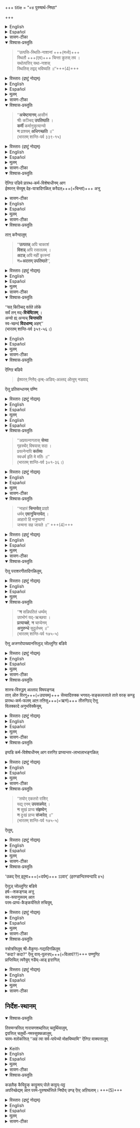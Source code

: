 +++
title = "०४ पुरुषार्थ-निष्ठा"

+++
<details><summary>English</summary>

III THE NISHTĀ CONCERNING PURUSHĀRTHA:
</details>

<details><summary>Español</summary>

III LA NISHTĀ RELATIVA A PURUSHĀRTHA:
</details>

<details><summary>सायण-टीका</summary>

- देहयात्रादिगळिल् करैदल् अऱ्ऱिक्क् उगैयुम्,  
- नाम् ऎव्व्-अळवु प्रयासप् पट्टालुम् ईश्वर-सङ्कल्पम् अऩ्ऱियुम्, नाम् कॊडुत्तु वैक्काददुम्, किडैक्काद् ऎऩ्गिऱ नम्बिक्कैयुम्,  
- शास्त्राविरुद्धम् आय् नम् प्रयत्नम् अऩ्ऱिक्के वरुम् विषयङ्गळै विलक्कादे अनुभविक्कैयुम्, 
- ऐहिक-पुरुषार्थत्तिऩ् वृद्धि-ह्रासङ्गळिल् हर्ष-शोकम् अऱ्ऱ् इरुक्कैयुम्, 
- प्राप्य-रुचियुम् 
- प्राप्तियिल् त्वरैयुम् 

पुरुषार्थत्तिल् निष्ठैय् उण्ड् ऎऩ्ऱ् अऱिगैक्कु लिङ्गङ्गळ्।  
</details>


<details open><summary>विश्वास-प्रस्तुतिः</summary>

> ‘‘उत्पत्ति-स्थिति-नाशानां +++(मध्ये)+++  
स्थितौ +++(एव)+++ चिन्ता कुतस् तव ।  
यथोत्पत्तिर् यथा-नाशस्  
स्थितिस् तद्वद् भविष्यति ॥’’+++(4)+++
</details>

<details><summary>विस्तारः (द्रष्टुं नोद्यम्)</summary>

> ‘‘उत्पत्ति-स्थिति-नाशानां +++(मध्ये)+++  
स्थितौ +++(एव)+++ चिन्ता कुतस् तव ।  
यथोत्पत्तिर् यथा-नाशस्  
स्थितिस् तद्वद् भविष्यति ॥’’+++(4)+++
</details>

<details><summary>English</summary>

It has been said:--  

> "Of the three, your birth, continuance and perishing,  
> why should you be anxious only about your continuance?  
> In the same way as birth and death come of themselves (without any choice being left to you),  
> your continuance in life also will not depend on anything done by you" 
</details>

<details><summary>Español</summary>

Se ha dicho:-

> "De los tres, tu nacimiento, continuación y perecida,  
> ¿Por qué deberías estar ansioso solo por tu continuación?  
> De la misma manera que el nacimiento y la muerte vienen de sí mismos (sin que se le quede la opción),  
> Tu continuación en la vida tampoco dependerá de nada hecho por ti "
</details>


<details><summary>मूलम्</summary>

‘‘उत्पत्तिस्थितिनाशानां स्थितौ चिन्ता कुतस्तव । यथोत्पत्तिर्यथानाशस्स्थितिस्तद्वद्भविष्यति ॥’’
</details>

<details><summary>सायण-टीका</summary>

इऩि इवैगळै अडैवे सप्रमाणमाग उपपादिक्किऱार् उत्पत्तीति । उत्पत्तिस्थितिनाशङ्गळुडैय मध्यत्तिल् उत्पत्तिविनाशङ्गळै विट्टु स्थितियिल् मात्तिरम् इदु ऎप्पडि नडक्कुमोवॆऩ्गिऱ चिन्तै उऩक्कु एऩ्? ऎप्पडि उत्पत्तियो, ऎप्पडि नाशमोअप्पडिये उऩ्ऩुडैय चिन्तैयऩ्ऱिक्के स्थितियुमुण्डागप्पोगिऱदु ऎऩ्बदु श्लोकार्थम्। अचेष्टमानमिति । 
</details>


<details open><summary>विश्वास-प्रस्तुतिः</summary>

> ‘‘**अचेष्टमानम्** आसीनं  
> श्रीः कञ्चिद् **उपतिष्ठति** ।  
> **कर्मी** कर्मानुसृत्यान्यो  
> **न** प्राश्यम् **अधिगच्छति** ॥’’  
> (भारतम् शान्ति-पर्व ३३९-१५) 
</details>

<details><summary>विस्तारः (द्रष्टुं नोद्यम्)</summary>

> ‘‘**अचेष्टमानम्** आसीनं  
> श्रीः कञ्चिद् **उपतिष्ठति** ।  
> +++(प्राक्तन-दुष्-)+++कर्मी +++(प्रयत्नम्←)+++कर्मानुसृत्यान्यो  
> **न** प्राश्यम् **अधिगच्छति** ॥’’  
> (भारतम् शान्ति-पर्व ३३९-१५) 
</details>

<details><summary>English</summary>

and again: 

> "The goddess of Lakṣmī comes, of her own accord,  
> to one who does not exert himself in any way.  
> 
> Another man who makes efforts  
> does not obtain even the food (he wants).  
> This is in accordance with past karma". 
</details>

<details><summary>Español</summary>

Y de nuevo:

> "La diosa de Lakṣmī viene, por su propia cuenta,  
> A alguien que no se esfuerza de ninguna manera.  
> 
> Otro hombre que hace esfuerzos  
> No obtiene ni siquiera la comida (él quiere).  
> Esto está de acuerdo con el karma pasado ".
</details>

<details><summary>मूलम्</summary>

‘‘अचेष्टमानमासीनं श्रीः कञ्चिदुपतिष्ठति । कर्मी कर्मानुसृत्यान्यो न प्राश्यमधिगच्छति ॥’’(भारतम् शान्ति-पर्व ३३९-१५) 
</details>

<details><summary>सायण-टीका</summary>

अचेष्टमानमासीनं – सम्पत्प्राप्त्यर्थं ऒरु व्यापारमुमऩ्ऱिक्के तूष्णीं इरुक्किऱ, कञ्चित् - ऒरु पुरुषऩै, श्रीः – सम्बत्ताऩदु, उपतिष्ठति - ताऩागवेयडैगिऱदु। कर्मी – बहुव्यापारमुळ्ळ, अन्यः – वेऱॊरुवऩ्। भूम्नि इति प्रत्ययः । कर्म – व्यापारत्तै। अनुसृत्यापि – अडिक्कडि सॆय्दुम्, प्राश्यं - अशनमपि, नाधिगच्छति – अडैगिऱाऩिल्लै। अथवा कर्मानुसृत्य – प्रचीनकर्मानुसारेण न प्राश्यमधिगच्छति ऎऩ्ऩवुमाम्। 
</details>

<details open><summary>विश्वास-प्रस्तुतिः</summary>

ऎऩ्गिऱ पडिये प्रारब्ध-कर्म-विशेषाधीनम् आग  
ईश्वरऩ् सॆय्युम् देह-यात्रादिगळिल् करैदल्+++(=चिन्तां)+++ अऱ्ऱु
</details>

<details><summary>सायण-टीका</summary>

इत्य्-उक्तरीत्या  
प्रारब्ध-कर्म-विशेषाधीनतयेश्वरेण कार्यमाणे देह-यात्रादौ चिन्तां त्यक्त्वा,  
</details>


<details><summary>English</summary>

The prapanna whose understanding is firmly fixed in the purushūrtha  
would not feel anxious in relation to such things as the maintenance of the body  
which are directed by Iśvara in accordance with particular acts of past karma  
that have begun to operate in this life. 
</details>

<details><summary>Español</summary>

La Prapanna cuya comprensión se fija firmemente en el Purushūrtha  
no se sentiría ansioso en relación con cosas como el mantenimiento del cuerpo  
que están dirigidos por Iśvara de acuerdo con actos particulares de karma pasado  
que han comenzado a operar en esta vida.
</details>


<details><summary>मूलम्</summary>

ऎऩ्गिऱ पडिये प्रारब्धकर्मविशेषाधीनमाग ईश्वरऩ् सॆय्युम् देहयात्रादिगळिल् करैदलऱ्ऱु
</details>

<details><summary>सायण-टीका</summary>

ऎऩ्गिऱबडिये - उत्पत्त्यादिलोकत्तिलुपदेशित्त प्रकारमुम्, ‘‘अचेष्टमानं’’ ऎऩ्गिऱ श्लोकत्तिल् देहयात्रादिगळ् प्राचीनकर्माधीनङ्गळ् ऎऩ्ऱऱिवित्त प्रकारमुम्। इदऱ्कु करैदलऱ्ऱु ऎऩ्बदोडन्वयम्। 
</details>


<details open><summary>विश्वास-प्रस्तुतिः</summary>

ताऩ् करैन्दालुम्  

> ‘‘**उत्पतन्न्** अपि चाकाशं  
**विशन्न्** अपि रसातलम् ।  
**अटन्न्** अपि महीं कृत्स्नां  
**न+अदत्तम् उपतिष्ठते**’’,
</details>

<details><summary>विस्तारः (द्रष्टुं नोद्यम्)</summary>

स्वेन चिन्तायां क्रियमाणायामपि, 

> ‘‘**उत्पतन्न्** अपि चाकाशं  
**विशन्न्** अपि रसातलम् ।  
**अटन्न्** अपि महीं कृत्स्नां  
**न+अदत्तम् उपतिष्ठते**’’,
</details>


<details><summary>English</summary>

He would reflect that, even if he grieved or felt anxious about these things,  

> "Though he flies in the air,  
> or enters the lower world, called Rasatala,  
> or wanders about the whole earth,  
> a man will not obtain what is not ordained for him" 
</details>

<details><summary>Español</summary>

Reflejaría que, incluso si se llenara o se sintiera ansioso por estas cosas,  


> "Aunque vuela en el aire,  
> o ingresa al mundo inferior, llamado Rasatala,  
> o deambula por toda la tierra,  
> Un hombre no obtendrá  
> lo que no está ordenado para él "
</details>


<details><summary>मूलम्</summary>

ताऩ् करैन्दालुम्  
‘‘उत्पतन्नपि चाकाशं विशन्नपि रसातलम् ।  
अटन्नपि महीं कृत्स्नां नादत्तमुपतिष्ठते’’(),
</details>

<details><summary>सायण-टीका</summary>

प्रयासप्पट्टालुम् जन्मान्तरत्तिल् कॊडुत्तुवैक्काददु सिद्धियादॆऩ्ऩु मिडत्तिल् प्रमाणम् काट्टुगिऱार् ताऩ् करैन्दालुमित्यादिना । उत्पतन्नपीत्यादि । आकाशत्तिल् किळम्बिऩालुम्, पादाळत्तिल् प्रवेशित्तालुम्, भूमियॆल्लाम् तिरिन्दालुम् पूर्वजन्मत्तिल् कॊडुत्तुवैक्काददु वारादु ऎऩ्बदु इदिऩर्थम्। 
</details>


<details open><summary>विश्वास-प्रस्तुतिः</summary>

‘‘यत् किञ्चिद् वर्तते लोके  
सर्वं तन् मद्-**विचेष्टितम्** ।  
अन्यो ह्य् अन्यच् **चिन्तयति**  
स्व-च्छन्दं **विदधाम्य्** अहम्’’  
(भारतम् शान्ति-पर्व ३५९-५६।) 
</details>

<details><summary>English</summary>

and again,  

> “Whatever work is done in the world  
> is work done by me.  
> So others propose  
> but I dispose." 

</details>

<details><summary>Español</summary>

Y de nuevo,

> “Cualquier trabajo que se haga en el mundo  
> es el trabajo realizado por mí.  
> Entonces otros proponen  
> Pero me pongo ".
</details>


<details><summary>मूलम्</summary>

‘‘यत्किञ्चिद्वर्तते लोके सर्वं तन्मद्विचेष्टितम् । अन्योह्यन्यच्चिन्तयति स्वच्छन्दं विदधाम्यहम्’’(भारतम् शान्ति-पर्व ३५९-५६।) 
</details>

<details><summary>सायण-टीका</summary>

यत्किञ्चिदित्यादि । लोगत्तिलुळ्ळवैयॆल्लाम् ऎऩ्ऩुडैय सङ्कल्पकार्यम्। मद्व्यतिरिक्तऩ् ऒऩ्ऱै निऩैक्किऱाऩ्। नाऩ् ऎऩ् इष्टप्पडि सॆय्गिऱेऩ् ऎऩ्गै। 
</details>


<details open><summary>विश्वास-प्रस्तुतिः</summary>

ऎऩ्गिऱ बडिये  

> ईश्वरऩ् निऩैव्-इऩ्ब्-अडिय्-अल्लद् ऒऩ्ऱुम् नडवाद् 

ऎऩ्ऱु प्रतिसन्धानम् पण्णि  
</details>

<details><summary>विस्तारः (द्रष्टुं नोद्यम्)</summary>

इत्य्-उक्त-रीत्या  
"**ईश्वर-संकल्पम्** अननुसृत्य  
न किञ्चिन् निर्वर्तते"ति प्रतिसन्धाय, 
</details>

<details><summary>English</summary>

as stated in the above ~~following~~ passages  
nothing would happen except according to the will of God, 

</details>

<details><summary>Español</summary>

Como se indica en lo anterior ~~ siguiente ~~ pasajes  
No pasaría nada excepto según la voluntad de Dios,
</details>


<details><summary>मूलम्</summary>

ऎऩ्गिऱबडिये ईश्वरऩ् निऩैविऩ्बडियल्लदॊऩ्ऱुम् नडवादॆऩ्ऱु प्रतिसन्धानम् पण्णि  
</details>

<details><summary>English</summary>

The prapanna who has attained niṣṭhā in puruṣārtha has neither pleasure nor pain,  :-
</details>

<details><summary>Español</summary>

La prapanna que ha alcanzado niṣṭhā en puruṣārtha no tiene placer ni dolor: -
</details>


<details open><summary>विश्वास-प्रस्तुतिः</summary>

> ‘‘अप्रयत्नागतास् **सेव्या**  
> गृहस्थैर् विषयास् सदा ।  
> प्रयत्नेनापि **कर्तव्यः**  
> स्वधर्म इति मे मतिः ॥’’  
> (भारतम् शान्ति-पर्व ३०१-३६।) 
</details>

<details><summary>विस्तारः (द्रष्टुं नोद्यम्)</summary>

> ‘‘अप्रयत्नागतास् **सेव्या**  
> गृहस्थैर् विषयास् सदा ।  
> प्रयत्नेनापि **कर्तव्यः**  
> स्वधर्म इति मे मतिः ॥’’  
> (भारतम् शान्ति-पर्व ३०१-३६।) 
</details>


<details><summary>English</summary>

> "House-holders should receive whatever comes to them  
> without any exertion on their part.  
> As regards their dharmas, on the other hand,  
> it is my opinion that they should, in all possible ways, exert themselves and fulfil them”, 
</details>

<details><summary>Español</summary>

> "Los titulares de casas deberían recibir lo que les llegue a  
> sin ningún esfuerzo de su parte.  
> En cuanto a sus dharmas, por otro lado,  
> Es mi opinión que, de todas las formas posibles, deberían ejercerse y cumplirlos ”,
</details>


<details><summary>मूलम्</summary>

‘‘अप्रयत्नागतास्सेव्या गृहस्थैर्विषयास्सदा । प्रयत्नेनापि कर्तव्यः स्वधर्म इति मे मतिः ॥’’(भारतम् शान्ति-पर्व ३०१-३६।) 
</details>

<details><summary>सायण-टीका</summary>

इऩि शास्त्राविरुद्धङ्गळाय् स्वयमागतङ्गळाऩ विषयङ्गळै विलक्कादे अनुभविक्कैयिल् प्रमाणम् काट्टुगिऱार् अप्रयत्नागता इत्यादियाल्। प्रयासमऩ्ऱिक्के ताऩाग वन्द विषयङ्गळ् अवश्यम् सेव्यङ्गळ्। 
</details>



<details open><summary>विश्वास-प्रस्तुतिः</summary>

> ‘‘नाहारं **चिन्तयेत्** प्राज्ञो  
धर्मम् **एवानुचिन्तयेत्** ।  
आहारो हि मनुष्याणां  
जन्मना सह जायते ॥’’ +++(4)+++
</details>

<details><summary>विस्तारः (द्रष्टुं नोद्यम्)</summary>

> ‘‘नाहारं **चिन्तयेत्** प्राज्ञो  
धर्मम् **एवानुचिन्तयेत्** ।  
आहारो हि मनुष्याणां  
जन्मना सह जायते ॥’’ +++(4)+++

</details>
 
<details><summary>English</summary>

and so also, 

> “The wise man should not be anxious about his food.  
> He should think only of his dharma.  
> Man's food comes to him along with his birth." 
</details>

<details><summary>Español</summary>

Y así también,

> “El hombre sabio no debería estar ansioso por su comida.  
> Debería pensar solo en su dharma.  
> La comida del hombre llega a él junto con su nacimiento ".
</details>


<details><summary>मूलम्</summary>

‘‘नाहारं चिन्तयेत् प्राज्ञो धर्ममेवानुचिन्तयेत् ।  
आहारो हि मनुष्याणां जन्मना सह जायते ॥’’
</details>

<details><summary>सायण-टीका</summary>

तऩक्कु विहितधर्ममाऩाल् प्रयासप्पट्टावदु कर्तव्यमॆऩ्बदु श्लोकार्थम्। विषयङ्गळ् ताऩागवे वरुमॆऩ्बदिल् प्रमाणम् नाहारमिति । 
</details>


<details open><summary>विश्वास-प्रस्तुतिः</summary>

ऎऩ्ऱु पराशरगीतादिगळिलुम्,  
</details>

<details><summary>विस्तारः (द्रष्टुं नोद्यम्)</summary>

[[११३]]
इति पराशरगीतादिषु, 
</details>

<details><summary>English</summary>

For it has been said (so) in Parāsaragita and elsewhere;
</details>

<details><summary>Español</summary>

Porque se ha dicho (así) en Parāsaragita y en otros lugares;
</details>


<details><summary>मूलम्</summary>

ऎऩ्ऱु पराशरगीतादिगळिलुम्,  
</details>

<details open><summary>विश्वास-प्रस्तुतिः</summary>

> ‘‘**न** सन्निपतितं धर्म्यम्  
उपभोगं यद्-ऋच्छया ।  
**प्रत्याचक्षे**, **न** चाप्येनम्  
**अनुरुन्धे** सुदुर्लभम् ॥’’  
(भारतम् शान्ति-पर्व १७५-५)  

ऎऩ्ऱु अजगरोपाख्यानत्तिलुञ् जॊल्लुगिऱ बडिये  
</details>

<details><summary>विस्तारः (द्रष्टुं नोद्यम्)</summary>

> ‘‘**न** सन्निपतितं धर्म्यम्  
उपभोगं यद्-ऋच्छया ।  
**प्रत्याचक्षे**, **न** चाप्येनम्  
**अनुरुन्धे** सुदुर्लभम् ॥’’  
(भारतम् शान्ति-पर्व १७५-५)  

इत्य् अजगरोपाख्याने चोक्तरीत्या 
</details>

<details><summary>English</summary>

Like-wise it has been stated in Ajagaropakhyāna :-

> "I do not avoid enjoyments which come to me of themselves  
> and which are also in keeping with (my) dharma  
> nor do I seek any enjoyment  
> which can be had only with painful effort."
</details>

<details><summary>Español</summary>

Me gusta en cuanto a Ajagaropakhyāna:-  

> "**No evito** los platos que me llegan a sí mismos  
> y que también están en consonancia con (mi) dharma  
> **tampoco busco** disfrute  
> que solo se puede tener con un esfuerzo doloroso ".
</details>


<details><summary>मूलम्</summary>

‘‘नसन्निपतितं धर्म्यमुपभोगं यदृच्छया ।  
प्रत्याचक्षे न चाप्येनमनुरुन्धे सुदुर्लभम् ॥’’ 
(भारतम् शान्ति-पर्व १७५-५)  
ऎऩ्ऱु अजगरोपाख्यानत्तिलुञ् जॊल्लुगिऱबडिये  
</details>

<details><summary>सायण-टीका</summary>

धर्म्यङ्गळाऩ विषयङ्गळै विलक्कामैयिल् प्रमाणम् नसन्निपतितमित्यादि । न प्रत्याचक्षे - तळ्ळुगिऱेऩ् इल्लै। सुदुर्लभं एनं न चानुरुन्धे – प्रयत्नप्पट्टावदु अनुभविक्किऱेऩ् इल्लै। अजगरोपाख्यानत्तिलुमिति । महाभारतत्तिल् शान्तिपर्वत्तिल् १७७ - वदु अध्यायत्तिल् अजगरऩॆऩ्गिऱ ऒरु महाऩुक्कुम् प्रह्लादऩुक्कुम् संवादरूपमाऩ उपाख्यानम्। 
</details>


<details open><summary>विश्वास-प्रस्तुतिः</summary>

शास्त्र-विरुद्धम् अल्लाद विषयङ्गळ्  
ताऩ् ऒरु विरगु+++(=उपायम्)+++ सॆय्यादिरुक्क भगवत्-सङ्कल्पत्ताले ताऩे वरक् कण्डु  
प्रारब्ध-कर्म-फलम् आऩ तऩिसु+++(=ऋणं)+++ तीरुगिऱद् ऎऩ्ऱु  
विलक्कादे अनुभविक्कैयुम्,
</details>

<details><summary>विस्तारः (द्रष्टुं नोद्यम्)</summary>

शास्त्राविरुद्ध-विषयेषु  
स्वस्मिन् उपाय-विशेषम् अ-कुर्वत्य् अपि  
भगवत्-संकल्प-मात्रेण स्वयम् एव प्राप्तेषु  
तान् अवेक्ष्य,  
प्रारब्ध-कर्म-फलम् ऋणं नश्यतीति,  
अनिवारणेनानुभवनम्
</details>

<details><summary>English</summary>

When things not forbidden in the śāstras come to him  
without any seeking of his and by the will of God,  
the prapanna realises that the debt which has resulted from past karma  
that has begun to operate is now being discharged.  
Therefore he enjoys them without trying to avoid them.  
</details>

<details><summary>Español</summary>

Cuando las cosas no están prohibidas en los Śāstras vienen a él  
sin ninguna búsqueda de la suya y por la voluntad de Dios,  
La Papanna se da cuenta de que la deuda que ha resultado del karma pasado  
Eso ha comenzado a operar ahora está siendo descargado.  
Por lo tanto, los disfruta sin tratar de evitarlos.
</details>


<details><summary>मूलम्</summary>

शास्त्रविरुद्धमल्लाद विषयङ्गळ् ताऩॊरु विरगु सॆय्यादिरुक्क भगवत्सङ्कल्पत्ताले ताऩे वरक्कण्डु प्रारब्धकर्मफलमाऩ तऩिसु तीरुगिऱदॆऩ्ऱु विलक्कादे अनुभविक्कैयुम्,
</details>


<details><summary>सायण-टीका</summary>

ताऩॊरु विरगु सॆय्यादिरुक्क - वरुवदऱ्कु हेदुवै ताऩ् तेडादिरुक्क तऩिसु - कडऩ्। इदऩाल् विषयानुभवम् कर्मक्षयहेतुवागैयाले अदु पुरुषार्थनिष्ठाकार्यमॆऩ्ऱु सूचितमागिऱदु। ऐहिकवृद्धिह्रासङ्गळिल् हर्षशोकमऱ्ऱिरुक्कैयिल् प्रमाणङ्गाट्टुगिऱार् इप्पडि इत्यादिना । 
</details>


<details open><summary>विश्वास-प्रस्तुतिः</summary>

इप्पडि कर्म-विशेषाधीनम् आग वरुगिऱ प्राप्यान्तर-लाभालाभङ्गळिल्
</details>

<details><summary>विस्तारः (द्रष्टुं नोद्यम्)</summary>

इत्थं कर्म-विशेषाधीनतयोपनमतोः प्राप्यान्तर-लाभालाभयोः, 
</details>

<details><summary>English</summary>

when he meets with or fails to get objects usually desired other than mokṣa ,  
as taught in the following ślokas
</details>

<details><summary>Español</summary>

Cuando se encuentra con o no obtiene objetos que generalmente se desean aparte de Mokṣa,
como se enseña en el siguiente Ślokas
</details>


<details><summary>मूलम्</summary>

इप्पडि कर्मविशेषाधीनमाग वरुगिऱ प्राप्यान्तरलाभालाभङ्गळिल्
</details>

<details><summary>सायण-टीका</summary>

प्राप्यान्तरम् - प्रयोजनान्तरम्। 
</details>


<details open><summary>विश्वास-प्रस्तुतिः</summary>

> ‘‘तयोर् एकतरो राशिर्  
यद्य् एनम् **उपसन्नमेत्** ।  
**न** सुखं प्राप्य **संहृष्येन्**  
**न** दुःखं प्राप्य **संज्वरेत्** ॥’’  
(भारतम् शान्ति-पर्व १७५-५)  

ऎऩ्ऱुम्, 
</details>

<details><summary>विस्तारः (द्रष्टुं नोद्यम्)</summary>

> ‘‘तयोर् एकतरो राशिर्  
यद्य् एनम् **उपसन्नमेत्** ।  
**न** सुखं प्राप्य **संहृष्येन्**  
**न** दुःखं प्राप्य **संज्वरेत्** ॥’’  
(भारतम् शान्ति-पर्व १७५-५)  

इति
</details>

<details><summary>English</summary>

> "When one of these two, pleasure and pain, arrives,  
> one should not feel delighted on seeing pleasure  
> nor feel sorrow when one sees pain", 

</details>

<details><summary>Español</summary>

> "Cuando **llega** uno de estos dos, placer y dolor,   
> **no** se **debe sentir** encantado con ver placer    
> **tampoco sentir** triste cuando uno ve dolor ",
</details>


<details><summary>मूलम्</summary>

‘‘तयोरेकतरो राशिर्यद्येनमुपसन्नमेत् ।  
न सुखं प्राप्य संहृष्येन्न दुःखं प्राप्य संज्वरेत् ॥’’  
(भारतम् शान्ति-पर्व १७५-५)  
ऎऩ्ऱुम्, 
</details>

<details><summary>सायण-टीका</summary>

तयोरित्यादि । तयोः – सुखदुःखराशिकळुडैय मध्यत्तिल्, उपसन्नमेद्यदि – वन्ददागिल्, तदा सुखं प्राप्य – सुखत्तैयडैन्दु, न संहृष्येत् – अत्यन्तहृष्टऩाग आगक्कडवऩल्लऩ्। दुःखं प्राप्य – तुक्कदै यडैन्दु, न सञ्ज्वरेत् – उद्विग्नऩाग आगक् कडवऩल्लऩ्। 
</details>


<details open><summary>विश्वास-प्रस्तुतिः</summary>

'उळद् ऎऩ्ऱ् इऱुमा+++(=दर्पम्)+++ ऽऽवार्' (इरण्डान्दिरुवन्दादि ४५) 

ऎऩ्ऱुञ् जॊल्लुगिऱ बडिये  
हर्ष--शकङ्गळ् अऱ्ऱु  
स्व-रूपानुरूपम् आऩ  
परम-प्राप्य-कैङ्कर्यत्तिले रुचियुम्, 
</details>

<details><summary>विस्तारः (द्रष्टुं नोद्यम्)</summary>

"19 (धनं ) अस्तीति न दृप्यन्ति" इति चोक्तरीत्या 
 हर्ष-शोक-त्यागेन सह  
 स्वरूपानुरूपे परम-प्राप्य-कैङ्कर्ये रुचिः, 
</details>

<details><summary>English</summary>

and 

> "The man who meditates on the feet of the Lord  
is not elated at the possession of wealth,  
nor does he feel dispirited when what he possesses is lost." 

He has, on the other hand, a great longing for service to the Lord which is suited to his essential nature  
and which is the supreme aim of his life. 
</details>

<details><summary>Español</summary>

y

> "El hombre que medita en los pies del Señor  
no está eufórico en posesión de riqueza,  
Tampoco se siente desanimado cuando lo que posee se pierde ".

Tiene, por otro lado, un gran anhelo de servicio al Señor  
que se adapta a su naturaleza esencial.  
y cuál es el objetivo supremo de su vida.
</details>


<details><summary>मूलम्</summary>

'उळ तॆऩ्ऱिऱुमावार्'(इरण्डान्दिरुवन्दादि ४५) ऎऩ्ऱुञ् जॊल्लुगिऱबडिये हर्षशोकङ्गळऱ्ऱु स्वरूपानुरूपमाऩ परमप्राप्यकैङ्कर्यत्तिले रुचियुम्, 
</details>

<details><summary>सायण-टीका</summary>

उळदॆऩ्ऱिऱुमावारिति । 'उण्डिल्लै यॆऩ्ऱु तळर्दलदिऩ रुगुम् सारार्' ऎऩ्बदु इदऱ्कु मेल्बादम्। उळदॆऩ्ऱु - सम्बत्तु उण्डॆऩ्ऱु इऱुमावार् - गर्वियार्, उण्डिल्लै यॆऩ्ऱु - मुऩ्बु सम्बत्तु उण्डु इप्पॊऴुदु इल्लैयॆऩ्ऱु, तळर्दल् - अवसादम् - क्लेशमॆऩ्ऱबडि। अदिऩरुगुम् सारार् - अदिऩ् समीपत्तिलुम् पोगार्। अऱ्ऱु - इल्लामल्। परमप्राप्य-कैङ्कर्यत्तिले रुचियुमिति । ऒरुवऩ् प्रयोजनान्तरङ्गळिल् हर्षशोकमऩ्ऱिक्के सर्वदा मोक्षत्तिल् अभिरुचियुळ्ळवऩागिल् अवऩुक्कु परमपुरुषार्थत्तिल् निष्ठैयुण्डॆऩ्ऱु सुखमाग निश्चयिक्कलामिऱे। 
</details>


<details open><summary>विश्वास-प्रस्तुतिः</summary>

स्त्रोत्रत्तिलुम् श्री-वैकुण्ठ-गद्यादिगळिलुम्  
"कदा? कदा?" ऎऩ्ऱु वाय्-पुलऱ्ऱप्+++(=विलापं??)+++ पण्णुगिऱ  
प्राप्तियिल् त्वरैयुम् नडैय्-आड् इऱ्ऱागिल् 
</details>

<details><summary>विस्तारः (द्रष्टुं नोद्यम्)</summary>

स्तोत्रे श्रीवैकुण्ठगद्यादिषु च [दर्शिता] "कदा, कदा" इति मुख-विलापं कारयन्ती  
प्राप्तौ त्वरा च यदि प्रवर्तेरन् -  
</details>

<details><summary>English</summary>

This urgent longing for the object to be gained will make him cry out as in Aḷavandār's Stotram and in Śrī Rāmānuja's Gadya, 

> "When, when shall I see, face to face, Bhagavān Nārāyaṇa ?  
> When shall I press his two lotus-like feet on my head?" 

</details>

<details><summary>Español</summary>

Este urgente anhelo de que se obtenga el objeto  
lo hará llorar como en Stotram de Aḷavandār y en Gadya de Śrī Rāmānuja,

> "¿Cuándo, cuándo veré, cara a cara, bhagavān nārāyaṇa?  
> ¿Cuándo presionaré sus dos pies de loto en mi cabeza? "

</details>


<details><summary>मूलम्</summary>

स्त्रोत्रत्तिलुम् श्रीवैकुण्ठगद्यादिगळिलुम् "कदा? कदा?" ऎऩ्ऱु वाय् पुलऱ्ऱप्पण्णुगिऱ प्राप्तियिल् त्वरैयुम्नडैयाडिऱ्ऱागिल् 
</details>

<details><summary>सायण-टीका</summary>

प्राप्तियिल् त्वरैक्कु प्रमाणम् काट्टुगिऱार् स्तोत्रत्तिलुमित्यादियाल्। स्तोत्रत्तिल् - आळवन्दार् स्तोत्रत्तिल्, 

> ‘‘तव पादपङ्कजं कदा नु साक्षात् करवाणि चक्षुषा’’ 

> ‘‘कदा पुनश्शङ्ख-रथाङ्ग-कल्पक॥  
> मदीय-मूर्द्धानम् अलङ्करिष्यति’’ 

> ‘‘कदाहमैकान्तिक-नित्यकिङ्करः प्रहर्षयिष्यामि’’ 

ऎऩ्गिऱ श्लोकङ् गळिलॆऩ्ऱबडि। 

श्रीवैकुण्ठगद्यादिगळिलुम् - वैकुण्ठगद्यत्तिल् 

> ‘‘कदाहं भगवन्तं नारायणं, मम कुल-नाथं, मम कुल-दैवतं, मम कुल-धनं, मम भोग्यं, मम पितरं, मम मातरं, मम सर्वं साक्षात् करवाणि चक्षुषा?  
> कदाहं भगवत्-पादाम्बुज-द्वयं शिरसा सङ्गृहिष्यामि?  
> कदा मां भगवान् स्वकीयया अतिकोमलया दृशाऽवलोक्य  
> स्निग्ध-गम्भीर-मधुरया गिरा परिचर्यायाम् आज्ञापयिष्यति’’ 

इत्यादिवाक्यङ्गळिलुम् ऎऩ्ऱबडि। 

आदिपदत्ताल् 

> ‘‘क्रीडन्तं रमया सार्धं  
> लीलाभूमिषु केशवं ।  
> मेघश्यामं विशालाक्षं  
> कदा द्रक्ष्यामि चक्षुषा ॥’’ 

इत्यादि जितन्ताश्लोकङ्गळुक्कु सङ्ग्रहम्। कदा कदा ऎऩ्ऱु वाय् पुलऱ्ऱुप् पण्णुगिऱ - भोग्यतातिशयत्ताले ऎप्पॊऴुदु किट्टप्पोगिऱदॆऩ्ऱु वायाले अडिक्कडि सॊल्लुम्बडि पण्णुगिऱ। प्राप्तियिल् त्वरैयुम् - प्राप्तिविशेष्यकझटित्यागन्तव्यत्वप्रकारकेच्छाविशेषमुमॆऩ्ऱबडि। 

ऒरुवऩुक्कु इन्द त्वरैयिरुन्दाल् अवऩुक्कु पुरुषार्थनिष्ठै सुलभानुमेयमागुमिऱे। नडैयाडिऱ्ऱागिल् - इरुन्ददेयागिल्, 
</details>

## निर्देश-स्थानम्
<details open><summary>विश्वास-प्रस्तुतिः</summary>

तिरुमन्त्रत्तिल् नारायणशब्दत्तिल् चतुर्थियालुम्,  
द्वयत्तिल् चतुर्थी-नमस्सुक्कळालुम्,  
चरम-श्लोकत्तिल् ‘‘अहं त्वा सर्व-पापेभ्यो मोक्षयिष्यामि’’ ऎऩ्गिऱ वाक्यत्तालुम् 
</details>

<details><summary>Keith</summary>

तर्हि श्रीमन्त्रे नारायणशब्दे चतुर्थ्या,  
द्वये चतुर्थी-नमोभ्याम्,  
चरम-श्लोके "अहं त्वा सर्वपापेभ्यो मोक्षयिष्यामि " इति वाक्येन च  
</details>

<details><summary>English</summary>

When such conduct and feeling are seen in the prapanna,  

in the dative Nārāyanāya in Tirumantra,  
in the dative Nārāyanāya and in the word namas in Dvaya  
and in the sentence "I shall release thee from all sins" in Carama śloka ,

</details>

<details><summary>Español</summary>

Cuando se ve tal conducta y sentimiento en el Prapanna,

en el dativo nārāyanāya en tirumantra,  
en el dativo nārāyanāya y en la palabra namas en dvaya  
y en la oración "Te liberaré de todos los pecados" en Carama Śloka,  
</details>


<details><summary>मूलम्</summary>

तिरुमन्त्रत्तिल् नारायणशब्दत्तिल् चतुर्थियालुम्, द्वयत्तिल् चतुर्थीनमस्सुक्कळालुम्, चरमश्लोकत्तिल् ‘‘अहं त्वा सर्वपापेभ्यो मोक्षयिष्यामि’’ ऎऩ्गिऱ वाक्यत्तालुम् 
</details>

<details><summary>सायण-टीका</summary>

रहस्यत्रयत्तिल् निष्ठाविषयमाऩ पुरुषार्थत् तिऱ्कु प्रतिपादकस्थलत्तैक् काट्टुगिऱार् तिरुमन्त्रत्तिलिति ।  
नारायणशब्दत्तिल् चतुर्थि यालुम् द्वयत्तिल् चतुर्थीनमस्सुक्कळालुमिति ।  
चतुर्थियिल् इष्टप्राप्तिरूपपुरुषार्थमुम्, नमस्सिल् अनिष्टनिवृत्तिरूपपुरुषार्थमुम् सॊल्लप्पडुगिऱदिऱे। अनिष्टनिवृत्तियुम् पुरुषऩाल् अर्थिक्कप् पडुवदाल् पुरुषार्थमागुमिऱे। चरमश्लोकत्तिलिति । सर्वपापमोक्षणमुम् पुरुषऩाल् अर्थिक्कप् पडुवदाल् पुरुषार्थमाम्। 
</details>

<details open><summary>विश्वास-प्रस्तुतिः</summary>

कडलैक् कैयिट्टुक् काट्टुमाप् पोले काट्टप्-पट्ट  
अपरिच्छेद्यम् आऩ परम-पुरुषार्थत्तिले निष्ठैय् उण्ड् ऎऩ्ऱ् अऱियलाम्। +++(5)+++
</details>

<details><summary>विस्तारः (द्रष्टुं नोद्यम्)</summary>

हस्त-निर्देश-कृत-समुद्र-प्रदर्शन-तुल्य-प्रदर्शन-विषयी-कृते  
अपरिच्छेद्ये परम-पुरुषार्थे निष्ठाऽस्तीति सुज्ञानम् ।  
</details>

<details><summary>English</summary>

it may be inferred that his mind is firmly fixed in regard to the supreme and infinite goal of existence  
which is indicated,  
as (an infinitesimal part of) the sea is by the finger.
</details>

<details><summary>Español</summary>

Se puede inferir que su mente se fija firmemente con respecto al objetivo supremo e infinito de la existencia  
que se indica,  
como (una parte infinitesimal de) el mar está por el dedo.
</details>

<details><summary>मूलम्</summary>

कडलैक् कैयिट्टुक् काट्टुमाप्पोले काट्टप्पट्ट अपरिच्छेद्यमाऩ परमपुरुषार्थत्तिले निष्ठैयुण्डॆऩ्ऱऱियलाम्। 
</details>

<details><summary>सायण-टीका</summary>

इन्द स्वल्पङ्गळाऩ शब्दङ्गळ् अपरिच्छिन्नमाऩ पुरुषार्थत्तैक् काट्ट समर्थङ्गळागुमो वॆऩ्ऩ? आगुमॆऩ्बदिल् अनुरूपदृष्टान्तत्तैक् काट्टु किऱार् कडलैक् कैयिट्टुक् काट्टुमाप्पोले इति । कडल् - समुद्रम्। समुद्रमे यऱियाद ऒरुवऩ् ऎदु समुद्रम् ऎऩ्ऱु ऒरुवऩै विऩव अवऩ् अपरिच्छिन्नमाऩ समुद्रत्तिलुळ्ळ विशेषङ्गळैच् चॊल्लाविडिलुम् सामान्यतः इदु ताऩ् समुद्रमॆऩ्ऱु कैयिट्टुक्काट्टुमाप्पोल ऎऩ्बदु दृष्टान्तार्थम्। काट्टप्पट्ट - सामान्यतः काट्टप् पट्ट, अपरिच्छेद्यमाऩ परमपुरुषार्थत्तिले - इव्वळवॆऩ्ऱळविडमुडियाद सर्वोत्कृष्ट माऩ पुरुषार्थत्तिले। निष्ठैयुण्डॆऩ्ऱऱियलाम् - अवितथनिविष्टस्थिरमतित्वरूपनिष्ठैयुण् डॆऩ्ऱऱियलाम्। 
</details>
